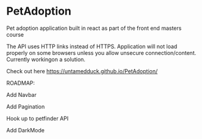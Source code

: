 # PetAdoption
Pet adoption application built in react as part of the front end masters course

The API uses HTTP links instead of HTTPS. Application will not load properly on some browsers unless you allow unsecure connection/content. Currently workingon a solution.

Check out here  https://untamedduck.github.io/PetAdoption/

ROADMAP:

Add Navbar

Add Pagination

Hook up to petfinder API

Add DarkMode
